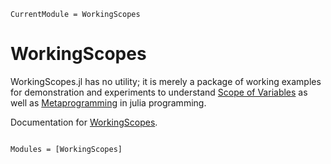 ```@meta
CurrentModule = WorkingScopes
```

# WorkingScopes

WorkingScopes.jl has no utility; it is merely a package of working examples for demonstration and experiments to understand [Scope of Variables](https://docs.julialang.org/en/v1/manual/variables-and-scoping/#scope-of-variables) as well as [Metaprogramming](https://docs.julialang.org/en/v1/manual/metaprogramming/) in julia programming.

Documentation for [WorkingScopes](https://github.com/okatsn/WorkingScopes.jl).

```@index
```

```@autodocs
Modules = [WorkingScopes]
```
